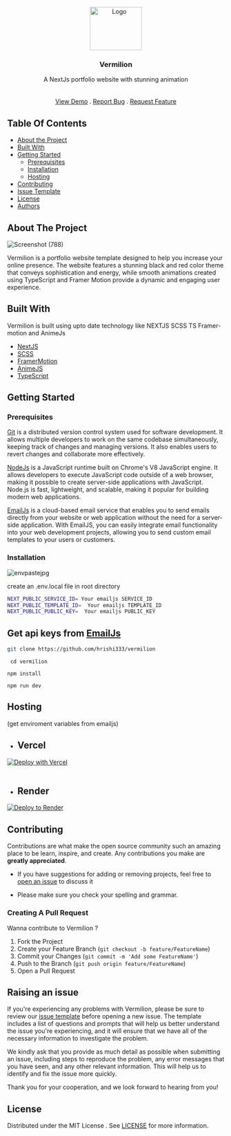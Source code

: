 <p align="center">
  <a href="https://github.com/hrishi333/vermilion">
    <img src="https://github.com/hrishi333/Vermilion/assets/95211406/92e59bba-4ace-4a4a-9530-d964aad91cc6" alt="Logo" width="120px" height="100px">
  </a>
<br/>
  <h3 align="center">Vermilion</h3>

  <p align="center">
    A NextJs portfolio website with stunning animation
    <br/>
    <br/>
    <br/>
    <a href="https://hrishi333.vercel.app/">View Demo</a>
    .
    <a href="https://github.com/hrishi333/vermilion/issues">Report Bug</a>
    .
    <a href="https://github.com/hrishi333/vermilion/issues">Request Feature</a>
  </p>
</p>



## Table Of Contents

* [About the Project](#about-the-project)
* [Built With](#built-with)
* [Getting Started](#getting-started)
  * [Prerequisites](#prerequisites)
  * [Installation](#installation)
  * [Hosting](#hosting)
* [Contributing](#contributing)
* [Issue Template](#raising-an-issue)
* [License](#license)
* [Authors](#authors)

## About The Project

![Screenshot (788)](https://github.com/hrishi333/vermilion/assets/95211406/5559cea7-1e28-4603-854a-2d6d827e9e9b)

Vermilion is a portfolio website template designed to help you increase your online presence. The website features a stunning black and red color theme that conveys sophistication and energy, while smooth animations created using TypeScript and Framer Motion provide a dynamic and engaging user experience.

## Built With


Vermilion is built using upto date technology like NEXTJS SCSS TS  Framer-motion and AnimeJs

* [NextJS](https://nextjs.org/)
* [SCSS](https://sass-lang.com/documentation/syntax)
* [FramerMotion](https://www.framer.com/motion/)
* [AnimeJS](https://animejs.com/)
* [TypeScript](https://www.typescriptlang.org/)


## Getting Started


### Prerequisites

<a href="https://git-scm.com/downloads" >Git</a> is a distributed version control system used for software development. It allows multiple developers to work on the same codebase simultaneously, keeping track of changes and managing versions. It also enables users to revert changes and collaborate more effectively.

<a href="https://nodejs.org/en/download/">NodeJs</a> is a JavaScript runtime built on Chrome's V8 JavaScript engine. It allows developers to execute JavaScript code outside of a web browser, making it possible to create server-side applications with JavaScript. Node.js is fast, lightweight, and scalable, making it popular for building modern web applications.

<a href="https://www.emailjs.com/" >EmailJs</a>  is a cloud-based email service that enables you to send emails directly from your website or web application without the need for a server-side application. With EmailJS, you can easily integrate email functionality into your web development projects, allowing you to send custom email templates to your users or customers.

### Installation

![envpastejpg](https://github.com/hrishi333/vermilion/assets/95211406/eda353d1-1f42-475b-86ec-5191cd05e4f9)

create an .env.local file in root directory 
<br/>

```sh 
NEXT_PUBLIC_SERVICE_ID= Your emailjs SERVICE_ID
NEXT_PUBLIC_TEMPLATE_ID=  Your emailjs TEMPLATE_ID
NEXT_PUBLIC_PUBLIC_KEY=  Your emailjs PUBLIC_KEY
```
<h2>Get api keys from <a href="https://www.emailjs.com/">EmailJs</a></h2>

```sh
git clone https://github.com/hrishi333/vermilion
 ```
 ```
  cd vermilion
  ```
  ```
  npm install
  ```
  ```
  npm run dev
  ```



## Hosting 
(get enviroment variables from emailjs)
* ## Vercel

[![Deploy with Vercel](https://vercel.com/button)](https://vercel.com/new/clone?repository-url=https%3A%2F%2Fgithub.com%2Fhrishi333%2Fvermilion)
<br/>
<br/>
* ## Render

[![Deploy to Render](https://render.com/images/deploy-to-render-button.svg)](https://render.com/deploy?repo=https://github.com/hrishi333/vermilion)

## Contributing

Contributions are what make the open source community such an amazing place to be learn, inspire, and create. Any contributions you make are **greatly appreciated**.
* If you have suggestions for adding or removing projects, feel free to [open an issue](https://github.com/hrishi333/vermilion/issues) to discuss it

* Please make sure you check your spelling and grammar.

### Creating A Pull Request

Wanna contribute to Vermilion ?

1. Fork the Project
2. Create your Feature Branch (`git checkout -b feature/FeatureName`)
3. Commit your Changes (`git commit -m 'Add some FeatureName'`)
4. Push to the Branch (`git push origin feature/FeatureName`)
5. Open a Pull Request


## Raising an issue

If you're experiencing any problems with  Vermilion, please be sure to review our [issue template](https://github.com/hrishi333/vermilion/tree/main/.github/ISSUE_TEMPLATE) before opening a new issue. The template includes a list of questions and prompts that will help us better understand the issue you're experiencing, and it will ensure that we have all of the necessary information to investigate the problem.

We kindly ask that you provide as much detail as possible when submitting an issue, including steps to reproduce the problem, any error messages that you have seen, and any other relevant information. This will help us to identify and fix the issue more quickly.

Thank you for your cooperation, and we look forward to hearing from you!


## License

Distributed under the MIT License . See [LICENSE](https://github.com/hrishi333/vermilion/blob/main/LICENSE) for more information.



